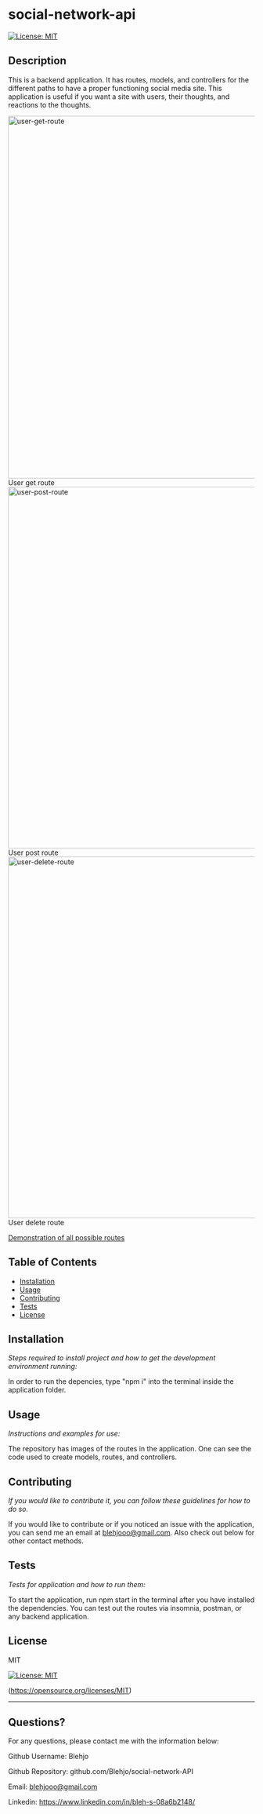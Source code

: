 # social-network-api
  [![License: MIT](https://img.shields.io/badge/License-MIT-yellow.svg)](https://opensource.org/licenses/MIT)
  
  
  ## Description 
  
  
  This is a backend application.  It has routes, models, and controllers for the different paths to have a proper functioning social media site.  This application is useful if you want a site with users, their thoughts, and reactions to the thoughts.
  
  <img width="739" alt="user-get-route" src="https://user-images.githubusercontent.com/89440573/157163685-bf93ae18-1732-4614-886c-28467534b39a.png">
User get route

<img width="737" alt="user-post-route" src="https://user-images.githubusercontent.com/89440573/157163704-dee65d89-5874-486a-bb62-c8bcb7ca091d.png">
User post route

<img width="737" alt="user-delete-route" src="https://user-images.githubusercontent.com/89440573/157163722-629a96f6-7642-4dbe-a506-ff7d238dec38.png">
User delete route

[Demonstration of all possible routes](https://watch.screencastify.com/v/6bgYf7rMuVY5xQvQ8WNf)
  
  ## Table of Contents
  * [Installation](#installation)
  * [Usage](#usage)
  * [Contributing](#contributing)
  * [Tests](#tests)
  * [License](#license)
  
  ## Installation
  
  *Steps required to install project and how to get the development environment running:*
  
  In order to run the depencies, type "npm i" into the terminal inside the application folder.
  
  ## Usage 
  
  *Instructions and examples for use:*
  
  The repository has images of the routes in the application.  One can see the code used to create models, routes, and controllers.
  
  ## Contributing
  
  *If you would like to contribute it, you can follow these guidelines for how to do so.*
  
  If you would like to contribute or if you noticed an issue with the application, you can send me an email at blehjooo@gmail.com.  Also check out below for other contact methods.
  
  ## Tests
  
  *Tests for application and how to run them:*
  
  To start the application, run npm start in the terminal after you have installed the dependencies. You can test out the routes via insomnia, postman, or any backend application.
  
  ## License
  
  
  MIT

  [![License: MIT](https://img.shields.io/badge/License-MIT-yellow.svg)](https://opensource.org/licenses/MIT)

  (https://opensource.org/licenses/MIT)

  
  ---
  
  ## Questions?
  
  
  For any questions, please contact me with the information below:
  
  
  Github Username: Blehjo

  Github Repository: github.com/Blehjo/social-network-API

  Email: blehjooo@gmail.com

  Linkedin: https://www.linkedin.com/in/bleh-s-08a6b2148/

  
